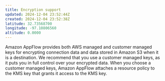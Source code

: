 ```yaml
---
title: Encryption support
updated: 2024-12-04 23:52:44Z
created: 2024-12-04 23:52:38Z
latitude: 32.73568700
longitude: -97.10806560
altitude: 0.0000
---
```


Amazon AppFlow provides both AWS managed and customer managed keys for encrypting connection data and data stored in Amazon S3 when it is a destination. We recommend that you use a customer managed keys, as it puts you in full control over your encrypted data. When you choose a customer managed keys, Amazon AppFlow attaches a resource policy to the KMS key that grants it access to the KMS key.
